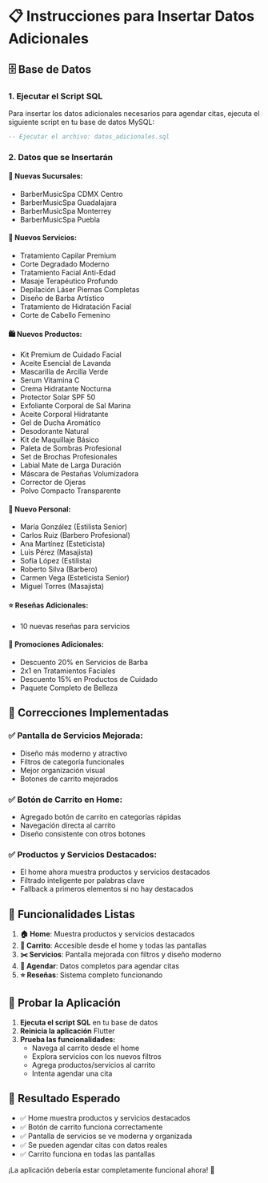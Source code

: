 # 📋 Instrucciones para Insertar Datos Adicionales

## 🗄️ Base de Datos

### 1. Ejecutar el Script SQL
Para insertar los datos adicionales necesarios para agendar citas, ejecuta el siguiente script en tu base de datos MySQL:

```sql
-- Ejecutar el archivo: datos_adicionales.sql
```

### 2. Datos que se Insertarán

#### 🏢 **Nuevas Sucursales:**
- BarberMusicSpa CDMX Centro
- BarberMusicSpa Guadalajara  
- BarberMusicSpa Monterrey
- BarberMusicSpa Puebla

#### 🎯 **Nuevos Servicios:**
- Tratamiento Capilar Premium
- Corte Degradado Moderno
- Tratamiento Facial Anti-Edad
- Masaje Terapéutico Profundo
- Depilación Láser Piernas Completas
- Diseño de Barba Artístico
- Tratamiento de Hidratación Facial
- Corte de Cabello Femenino

#### 🛍️ **Nuevos Productos:**
- Kit Premium de Cuidado Facial
- Aceite Esencial de Lavanda
- Mascarilla de Arcilla Verde
- Serum Vitamina C
- Crema Hidratante Nocturna
- Protector Solar SPF 50
- Exfoliante Corporal de Sal Marina
- Aceite Corporal Hidratante
- Gel de Ducha Aromático
- Desodorante Natural
- Kit de Maquillaje Básico
- Paleta de Sombras Profesional
- Set de Brochas Profesionales
- Labial Mate de Larga Duración
- Máscara de Pestañas Volumizadora
- Corrector de Ojeras
- Polvo Compacto Transparente

#### 👥 **Nuevo Personal:**
- María González (Estilista Senior)
- Carlos Ruiz (Barbero Profesional)
- Ana Martínez (Esteticista)
- Luis Pérez (Masajista)
- Sofía López (Estilista)
- Roberto Silva (Barbero)
- Carmen Vega (Esteticista Senior)
- Miguel Torres (Masajista)

#### ⭐ **Reseñas Adicionales:**
- 10 nuevas reseñas para servicios

#### 🎉 **Promociones Adicionales:**
- Descuento 20% en Servicios de Barba
- 2x1 en Tratamientos Faciales
- Descuento 15% en Productos de Cuidado
- Paquete Completo de Belleza

## 🔧 Correcciones Implementadas

### ✅ **Pantalla de Servicios Mejorada:**
- Diseño más moderno y atractivo
- Filtros de categoría funcionales
- Mejor organización visual
- Botones de carrito mejorados

### ✅ **Botón de Carrito en Home:**
- Agregado botón de carrito en categorías rápidas
- Navegación directa al carrito
- Diseño consistente con otros botones

### ✅ **Productos y Servicios Destacados:**
- El home ahora muestra productos y servicios destacados
- Filtrado inteligente por palabras clave
- Fallback a primeros elementos si no hay destacados

## 🚀 Funcionalidades Listas

1. **🏠 Home**: Muestra productos y servicios destacados
2. **🛒 Carrito**: Accesible desde el home y todas las pantallas
3. **✂️ Servicios**: Pantalla mejorada con filtros y diseño moderno
4. **📅 Agendar**: Datos completos para agendar citas
5. **⭐ Reseñas**: Sistema completo funcionando

## 📱 Probar la Aplicación

1. **Ejecuta el script SQL** en tu base de datos
2. **Reinicia la aplicación** Flutter
3. **Prueba las funcionalidades:**
   - Navega al carrito desde el home
   - Explora servicios con los nuevos filtros
   - Agrega productos/servicios al carrito
   - Intenta agendar una cita

## 🎯 Resultado Esperado

- ✅ Home muestra productos y servicios destacados
- ✅ Botón de carrito funciona correctamente
- ✅ Pantalla de servicios se ve moderna y organizada
- ✅ Se pueden agendar citas con datos reales
- ✅ Carrito funciona en todas las pantallas

¡La aplicación debería estar completamente funcional ahora! 🎉 